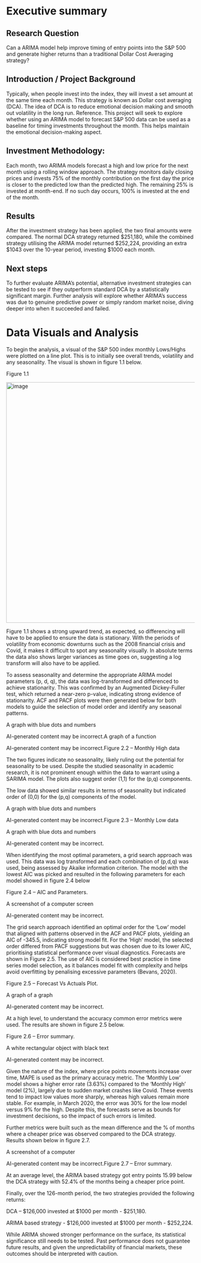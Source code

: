 # Executive summary

## Research Question

Can a ARIMA model help improve timing of entry points into the S&P 500 and generate higher returns than a traditional Dollar Cost Averaging strategy?

## Introduction / Project Background

Typically, when people invest into the index, they will invest a set amount at the same time each month. This strategy is known as Dollar cost averaging (DCA). The idea of DCA is to reduce emotional decision making and smooth out volatility in the long run. Reference. This project will seek to explore whether using an ARIMA model to forecast S&P 500 data can be used as a baseline for timing investments throughout the month. This helps maintain the emotional decision-making aspect.

## Investment Methodology:

Each month, two ARIMA models forecast a high and low price for the next month using a rolling window approach. The strategy monitors daily closing prices and invests 75% of the monthly contribution on the first day the price is closer to the predicted low than the predicted high. The remaining 25% is invested at month-end. If no such day occurs, 100% is invested at the end of the month.

## Results

After the investment strategy has been applied, the two final amounts were compared. The normal DCA strategy returned $251,180, while the combined strategy utilising the ARIMA model returned $252,224, providing an extra $1043 over the 10-year period, investing $1000 each month.

## Next steps

To further evaluate ARIMA’s potential, alternative investment strategies can be tested to see if they outperform standard DCA by a statistically significant margin. Further analysis will explore whether ARIMA’s success was due to genuine predictive power or simply random market noise, diving deeper into when it succeeded and failed.

# Data Visuals and Analysis

To begin the analysis, a visual of the S&P 500 index monthly Lows/Highs were plotted on a line plot. This is to initially see overall trends, volatility and any seasonality. The visual is shown in figure 1.1 below.

 

Figure 1.1

<img width="1339" height="641" alt="image" src="https://github.com/user-attachments/assets/6feb92ba-e67b-4e20-bd75-81e246e1cc53" />

Figure 1.1 shows a strong upward trend, as expected, so differencing will have to be applied to ensure the data is stationary. With the periods of volatility from economic downturns such as the 2008 financial crisis and Covid, it makes it difficult to spot any seasonality visually. In absolute terms the data also shows larger variances as time goes on, suggesting a log transform will also have to be applied.

To assess seasonality and determine the appropriate ARIMA model parameters (p, d, q), the data was log-transformed and differenced to achieve stationarity. This was confirmed by an Augmented Dickey-Fuller test, which returned a near-zero p-value, indicating strong evidence of stationarity. ACF and PACF plots were then generated below for both models to guide the selection of model order and identify any seasonal patterns.

A graph with blue dots and numbers

AI-generated content may be incorrect.A graph of a function

AI-generated content may be incorrect.Figure 2.2 – Monthly High data

The two figures indicate no seasonality, likely ruling out the potential for seasonality to be used. Despite the studied seasonality in academic research, it is not prominent enough within the data to warrant using a SARIMA model. The plots also suggest order (1,1) for the (p,q) components.

The low data showed similar results in terms of seasonality but indicated order of (0,0) for the (p,q) components of the model.

A graph with blue dots and numbers

AI-generated content may be incorrect.Figure 2.3 – Monthly Low data

A graph with blue dots and numbers

AI-generated content may be incorrect.

 

When identifying the most optimal parameters, a grid search approach was used. This data was log transformed and each combination of (p,d,q) was used, being assessed by Akaike information criterion. The model with the lowest AIC was picked and resulted in the following parameters for each model showed in figure 2.4 below

Figure 2.4 – AIC and Parameters.

 

A screenshot of a computer screen

AI-generated content may be incorrect.

 

 

The grid search approach identified an optimal order for the ‘Low’ model that aligned with patterns observed in the ACF and PACF plots, yielding an AIC of -345.5, indicating strong model fit. For the ‘High’ model, the selected order differed from PACF suggestions but was chosen due to its lower AIC, prioritising statistical performance over visual diagnostics. Forecasts are shown in Figure 2.5. The use of AIC is considered best practice in time series model selection, as it balances model fit with complexity and helps avoid overfitting by penalising excessive parameters (Bevans, 2020).

Figure 2.5 – Forecast Vs Actuals Plot.

A graph of a graph

AI-generated content may be incorrect.

 

At a high level, to understand the accuracy common error metrics were used. The results are shown in figure 2.5 below.

Figure 2.6 – Error summary.

A white rectangular object with black text

AI-generated content may be incorrect.

 

 
Given the nature of the index, where price points movements increase over time, MAPE is used as the primary accuracy metric. The ‘Monthly Low’ model shows a higher error rate (3.63%) compared to the ‘Monthly High’ model (2%), largely due to sudden market crashes like Covid. These events tend to impact low values more sharply, whereas high values remain more stable. For example, in March 2020, the error was 30% for the low model versus 9% for the high. Despite this, the forecasts serve as bounds for investment decisions, so the impact of such errors is limited.

 
Further metrics were built such as the mean difference and the % of months where a cheaper price was observed compared to the DCA strategy. Results shown below in figure 2.7.

A screenshot of a computer

AI-generated content may be incorrect.Figure 2.7 – Error summary.

At an average level, the ARIMA based strategy got entry points 15.99 below the DCA strategy with 52.4% of the months being a cheaper price point.

Finally, over the 126-month period, the two strategies provided the following returns:

DCA – $126,000 invested at $1000 per month - $251,180.

ARIMA based strategy - $126,000 invested at $1000 per month - $252,224.

While ARIMA showed stronger performance on the surface, its statistical significance still needs to be tested. Past performance does not guarantee future results, and given the unpredictability of financial markets, these outcomes should be interpreted with caution.
